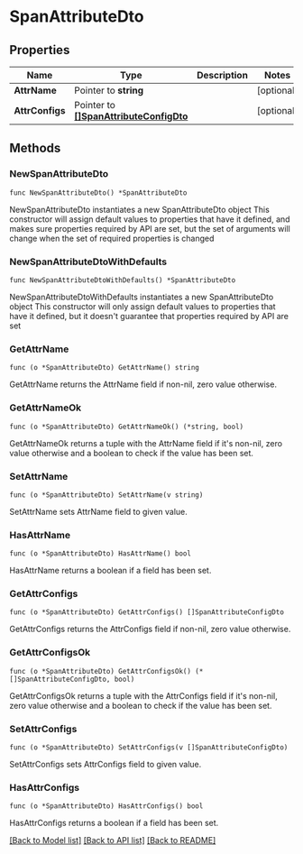 # SpanAttributeDto

## Properties

Name | Type | Description | Notes
------------ | ------------- | ------------- | -------------
**AttrName** | Pointer to **string** |  | [optional] 
**AttrConfigs** | Pointer to [**[]SpanAttributeConfigDto**](SpanAttributeConfigDto.md) |  | [optional] 

## Methods

### NewSpanAttributeDto

`func NewSpanAttributeDto() *SpanAttributeDto`

NewSpanAttributeDto instantiates a new SpanAttributeDto object
This constructor will assign default values to properties that have it defined,
and makes sure properties required by API are set, but the set of arguments
will change when the set of required properties is changed

### NewSpanAttributeDtoWithDefaults

`func NewSpanAttributeDtoWithDefaults() *SpanAttributeDto`

NewSpanAttributeDtoWithDefaults instantiates a new SpanAttributeDto object
This constructor will only assign default values to properties that have it defined,
but it doesn't guarantee that properties required by API are set

### GetAttrName

`func (o *SpanAttributeDto) GetAttrName() string`

GetAttrName returns the AttrName field if non-nil, zero value otherwise.

### GetAttrNameOk

`func (o *SpanAttributeDto) GetAttrNameOk() (*string, bool)`

GetAttrNameOk returns a tuple with the AttrName field if it's non-nil, zero value otherwise
and a boolean to check if the value has been set.

### SetAttrName

`func (o *SpanAttributeDto) SetAttrName(v string)`

SetAttrName sets AttrName field to given value.

### HasAttrName

`func (o *SpanAttributeDto) HasAttrName() bool`

HasAttrName returns a boolean if a field has been set.

### GetAttrConfigs

`func (o *SpanAttributeDto) GetAttrConfigs() []SpanAttributeConfigDto`

GetAttrConfigs returns the AttrConfigs field if non-nil, zero value otherwise.

### GetAttrConfigsOk

`func (o *SpanAttributeDto) GetAttrConfigsOk() (*[]SpanAttributeConfigDto, bool)`

GetAttrConfigsOk returns a tuple with the AttrConfigs field if it's non-nil, zero value otherwise
and a boolean to check if the value has been set.

### SetAttrConfigs

`func (o *SpanAttributeDto) SetAttrConfigs(v []SpanAttributeConfigDto)`

SetAttrConfigs sets AttrConfigs field to given value.

### HasAttrConfigs

`func (o *SpanAttributeDto) HasAttrConfigs() bool`

HasAttrConfigs returns a boolean if a field has been set.


[[Back to Model list]](../README.md#documentation-for-models) [[Back to API list]](../README.md#documentation-for-api-endpoints) [[Back to README]](../README.md)


